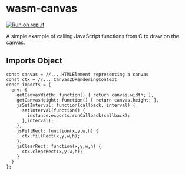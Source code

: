 # wasm-canvas
[![Run on repl.it](https://repl.it/badge/github/icositetrachoron-programmer/wasm-canvas)](https://repl.it/github/icositetrachoron-programmer/wasm-canvas)

A simple example of calling JavaScript functions from C to draw on the canvas.

## Imports Object
```
const canvas = //... HTMLElement representing a canvas
const ctx = //... Canvas2DRenderingContext
const imports = {
  env: {
    getCanvasWidth: function() { return canvas.width; },
    getCanvasHeight: function() { return canvas.height; },
    jsSetInterval: function(callback, interval) {
      setInterval(function() {
        instance.exports.runCallback(callback);
      },interval);
    },
    jsFillRect: function(x,y,w,h) {
      ctx.fillRect(x,y,w,h);
    },
    jsClearRect: function(x,y,w,h) {
      ctx.clearRect(x,y,w,h);
    }
  }
};
```
